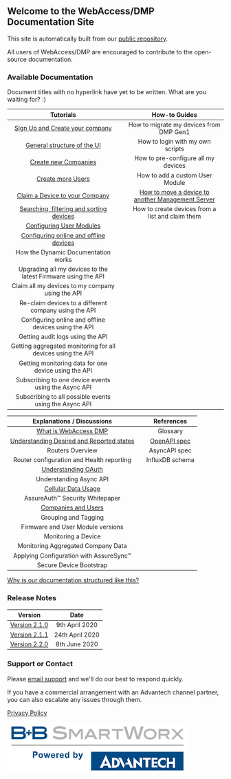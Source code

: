 ## Welcome to the WebAccess/DMP Documentation Site

This site is automatically built from our [public repository](https://github.com/wadmp/wadmp.github.io).

All users of WebAccess/DMP are encouraged to contribute to the open-source documentation.

### Available Documentation

Document titles with no hyperlink have yet to be written. What are you waiting for? :)

|                          Tutorials                            |      |                        How-to Guides                         |
| :----------------------------------------------------------:  | ---- | :----------------------------------------------------------: |
| [Sign Up and Create your company](/tutorials/sign-up.md)      |      | How to migrate my devices from DMP Gen1            |
| [General structure of the UI](/tutorials/ui-general-structure.md) |      | How to login with my own scripts           |
| [Create new Companies](/tutorials/create-company.md)          |      | How to pre-configure all my devices              |
| [Create more Users](/tutorials/create-users.md)               |      | How to add a custom User Module                              |
| [Claim a Device to your Company](/tutorials/claim-device.md)  |      | [How to move a device to another Management Server](/how-tos/move-a-device.md) |
| [Searching, filtering and sorting devices](/tutorials/search-filter-sort-devices.md) |      | How to create devices from a list and claim them |
| [Configuring User Modules](/tutorials/configuring-user-modules.md) |      |                                                         |
| [Configuring online and offline devices](/tutorials/configuring-devices.md) |      |                                                |
| How the Dynamic Documentation works                           |      |                                                              |
| Upgrading all my devices to the latest Firmware using the API |      |                                                              |
| Claim all my devices to my company using the API              |      |                                                              |
| Re-claim devices to a different company using the API         |      |                                                              |
| Configuring online  and offline devices using the API         |      |                                                              |
| Getting audit logs using the API                              |      |                                                              |
| Getting aggregated monitoring for all devices using the API   |      |                                                              |
| Getting monitoring data for one device using the API          |      |                                                              |
| Subscribing to one device events using the Async API          |      |                                                              |
| Subscribing to all possible events using the Async API        |      |                                                              |

| Explanations / Discussions           |   | References       |
|:------------------------------------:|---|:----------------:|
| [What is WebAccess DMP](/explanations-discussions/what-is-webaccess-dmp.md) |   | Glossary |
| [Understanding Desired and Reported states](/explanations-discussions/desired-reported-states.md) |   | [OpenAPI spec](https://api.wadmp.com/#!/apis/cc753663-54c3-447a-b536-6354c3047ae6/detail) |
| Routers Overview                     |   | AsyncAPI spec |
| Router configuration and Health reporting |   | InfluxDB schema |
| [Understanding OAuth](/explanations-discussions/understanding-oauth.md) |   |   |
| Understanding Async API |   |   |
| [Cellular Data Usage](/explanations-discussions/data-usage.md) |   |   |
| AssureAuth™ Security Whitepaper |   |   |
| [Companies and Users](/explanations-discussions/companies-and-users.md) |   |   |
| Grouping and Tagging |   |   |
| Firmware and User Module versions |   |   |
| Monitoring a Device |   |   |
| Monitoring Aggregated Company Data |   |   |
| Applying Configuration with AssureSync™ |   |   |
| Secure Device Bootstrap |   |   |

[Why is our documentation structured like this?](https://www.divio.com/blog/documentation/)

### Release Notes

|                    Version                   |        Date       |
| :------------------------------------------: | :---------------: |
| [Version 2.1.0](/release_notes/2.1.0.md)     | 9th April 2020    |
| [Version 2.1.1](/release_notes/2.1.1.md)     | 24th April 2020   |
| [Version 2.2.0](/release_notes/2.2.0.md)     | 8th June 2020     |

### Support or Contact

Please [email support](mailto:webaccessdmp@advantech.com) and we'll do our best to respond quickly.

If you have a commercial arrangement with an Advantech channel partner, you can also escalate any issues through them. 

[Privacy Policy](/privacy-policy.md)

![Powered by logo](/images/pow.png "Tooltip")
